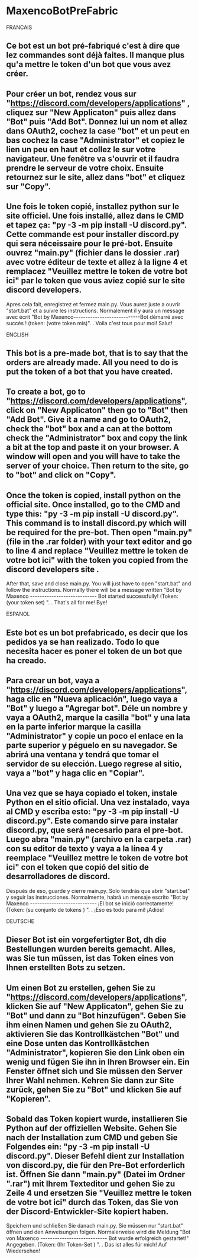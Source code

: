 # MaxencoBotPreFabric

FRANCAIS

Ce bot est un bot pré-fabriqué c'est à dire que lez commandes sont déjà faites. Il manque plus qu'a mettre le token d'un bot que vous avez créer.
-----
Pour créer un bot, rendez vous sur "https://discord.com/developers/applications" , cliquez sur "New Applicaton" puis allez dans "Bot" puis "Add Bot". Donnez lui un nom et allez dans OAuth2, cochez la case "bot" et un peut en bas cochez la case "Administrator" et copiez le lien un peu en haut et collez le sur votre navigateur. Une fenêtre va s'ouvrir et il faudra prendre le serveur de votre choix. Ensuite retournez sur le site, allez dans "bot" et cliquez sur "Copy".
-----
Une fois le token copié, installez python sur le site officiel. Une fois installé, allez dans le CMD et tapez ça: "py -3 -m pip install -U discord.py". Cette commande est pour installer discord.py qui sera néceissaire pour le pré-bot. Ensuite ouvrez "main.py" (fichier dans le dossier .rar) avec votre éditeur de texte et allez à la ligne 4 et remplacez "Veuillez mettre le token de votre bot ici" par le token que vous aviez copié sur le site discord developers.
-----
Apres cela fait, enregistrez et fermez main.py. Vous aurez juste a ouvrir "start.bat" et a suivre les instructions. Normalement il y aura un message avec écrit "Bot by Maxenco----------------------------Bot démarré avec succés ! (token: (votre token mis)".
.
Voila c'est tous pour moi! Salut!

ENGLISH

This bot is a pre-made bot, that is to say that the orders are already made. All you need to do is put the token of a bot that you have created.
-----
To create a bot, go to "https://discord.com/developers/applications", click on "New Applicaton" then go to "Bot" then "Add Bot". Give it a name and go to OAuth2, check the "bot" box and a can at the bottom check the "Administrator" box and copy the link a bit at the top and paste it on your browser. A window will open and you will have to take the server of your choice. Then return to the site, go to "bot" and click on "Copy".
-----
Once the token is copied, install python on the official site. Once installed, go to the CMD and type this: "py -3 -m pip install -U discord.py". This command is to install discord.py which will be required for the pre-bot. Then open "main.py" (file in the .rar folder) with your text editor and go to line 4 and replace "Veuillez mettre le token de votre bot ici" with the token you copied from the discord developers site .
-----
After that, save and close main.py. You will just have to open "start.bat" and follow the instructions. Normally there will be a message written "Bot by Maxenco ---------------------------- Bot started successfully! (Token: (your token set) ".
.
That's all for me! Bye!

ESPANOL

Este bot es un bot prefabricado, es decir que los pedidos ya se han realizado. Todo lo que necesita hacer es poner el token de un bot que ha creado.
-----
Para crear un bot, vaya a "https://discord.com/developers/applications", haga clic en "Nueva aplicación", luego vaya a "Bot" y luego a "Agregar bot". Déle un nombre y vaya a OAuth2, marque la casilla "bot" y una lata en la parte inferior marque la casilla "Administrator" y copie un poco el enlace en la parte superior y péguelo en su navegador. Se abrirá una ventana y tendrá que tomar el servidor de su elección. Luego regrese al sitio, vaya a "bot" y haga clic en "Copiar".
-----
Una vez que se haya copiado el token, instale Python en el sitio oficial. Una vez instalado, vaya al CMD y escriba esto: "py -3 -m pip install -U discord.py". Este comando sirve para instalar discord.py, que será necesario para el pre-bot. Luego abra "main.py" (archivo en la carpeta .rar) con su editor de texto y vaya a la línea 4 y reemplace "Veuillez mettre le token de votre bot ici" con el token que copió del sitio de desarrolladores de discord.
-----
Después de eso, guarde y cierre main.py. Solo tendrás que abrir "start.bat" y seguir las instrucciones. Normalmente, habrá un mensaje escrito "Bot by Maxenco ---------------------------- ¡El bot se inició correctamente! (Token: (su conjunto de tokens ) ".
.
¡Eso es todo para mí! ¡Adiós!

DEUTSCHE

Dieser Bot ist ein vorgefertigter Bot, dh die Bestellungen wurden bereits gemacht. Alles, was Sie tun müssen, ist das Token eines von Ihnen erstellten Bots zu setzen.
-----
Um einen Bot zu erstellen, gehen Sie zu "https://discord.com/developers/applications", klicken Sie auf "New Applicaton", gehen Sie zu "Bot" und dann zu "Bot hinzufügen". Geben Sie ihm einen Namen und gehen Sie zu OAuth2, aktivieren Sie das Kontrollkästchen "Bot" und eine Dose unten das Kontrollkästchen "Administrator", kopieren Sie den Link oben ein wenig und fügen Sie ihn in Ihren Browser ein. Ein Fenster öffnet sich und Sie müssen den Server Ihrer Wahl nehmen. Kehren Sie dann zur Site zurück, gehen Sie zu "Bot" und klicken Sie auf "Kopieren".
-----
Sobald das Token kopiert wurde, installieren Sie Python auf der offiziellen Website. Gehen Sie nach der Installation zum CMD und geben Sie Folgendes ein: "py -3 -m pip install -U discord.py". Dieser Befehl dient zur Installation von discord.py, die für den Pre-Bot erforderlich ist. Öffnen Sie dann "main.py" (Datei im Ordner ".rar") mit Ihrem Texteditor und gehen Sie zu Zeile 4 und ersetzen Sie "Veuillez mettre le token de votre bot ici" durch das Token, das Sie von der Discord-Entwickler-Site kopiert haben.
-----
Speichern und schließen Sie danach main.py. Sie müssen nur "start.bat" öffnen und den Anweisungen folgen. Normalerweise wird die Meldung "Bot von Maxenco ---------------------------- Bot wurde erfolgreich gestartet!" Angegeben. (Token: (Ihr Token-Set ) ".
.
Das ist alles für mich! Auf Wiedersehen!
